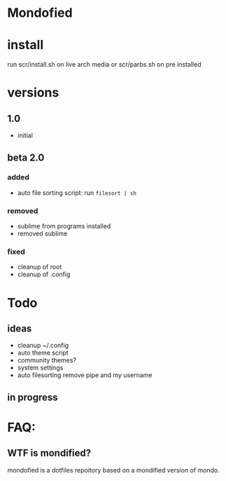# Mondofied


# install
run scr/install.sh on live arch media or scr/parbs.sh on pre installed

# versions

## 1.0
 - initial

## beta 2.0

### added
 - auto file sorting script: run `filesort | sh`

### removed
 - sublime from programs installed
 - removed sublime

### fixed
 - cleanup of root
 - cleanup of .config


# Todo

## ideas
 - cleanup ~/.config
 - auto theme script
 - community themes?
 - system settings
 - auto filesorting remove pipe and my username

## in progress

# FAQ:
## WTF is mondified?
mondofied is a dotfiles repoitory based on a mondified version of mondo.
